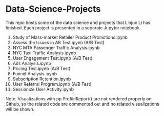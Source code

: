 # Data-Science-Projects
This repo hosts some of the data science and projects that Linjun Li has finished. Each project is presented in a separate Jupyter notebook.

1. Study of Mass-market Retailer Product Promotions.ipynb
2. Assess the Issues in AB Test.ipynb (A/B Test)
3. NYC MTA Passenger Traffic Analysis.ipynb
4. NYC Taxi Traffic Analysis.ipynb
5. User Engagement Test.ipynb (A/B Test)
6. Ads Analysis.ipynb
7. Pricing Test.ipynb (A/B Test)
8. Funnel Analysis.ipynb
9. Subscription Retention.ipynb
10. User Referral Program.ipynb (A/B Test)
11. Sessionize User Activity.ipynb

Note: 
Visualizations with pp.ProfileReport() are not rendered properly on Github, so the related code are commented out and no related visualizations will be shown.

